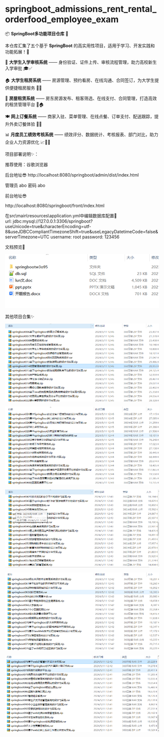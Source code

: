 # springboot_admissions_rent_rental_orderfood_employee_exam
📦 **SpringBoot多功能项目仓库** 🎯

本仓库汇集了五个基于 **SpringBoot** 的高实用性项目，适用于学习、开发实践和功能拓展！🚀

📝 **大学生入学审核系统** —— 身份验证、证件上传、审核流程管理，助力高校新生入学审批 🎓✅

🏠 **大学生租房系统** —— 房源管理、预约看房、在线沟通、合同签订，为大学生提供便捷租房服务 🏡📄

🏢 **房屋租赁系统** —— 房东房源发布、租客筛选、在线支付、合同管理，打造高效的租赁管理平台 💼🏠

🍽️ **网上订餐系统** —— 商家入驻、菜单管理、在线点餐、订单支付、配送跟踪，提升外卖订餐体验 🍕🚀

📊 **月度员工绩效考核系统** —— 绩效评分、数据统计、考核报表、部门对比，助力企业人力资源优化 📈👨‍💼

项目部署说明✨：

推荐使用：谷歌浏览器

后台地址😎
http://localhost:8080/springboot/admin/dist/index.html

管理员  abo 密码 abo

前台地址😎

http://localhost:8080/springboot/front/index.html

在src\main\resources\application.yml中编辑数据库配置🎉										
url: jdbc:mysql://127.0.0.1:3306/springboot?useUnicode=true&characterEncoding=utf-8&useJDBCCompliantTimezoneShift=true&useLegacyDatetimeCode=false&serverTimezone=UTC
username: root
password: 123456

文档预览👀

![](./images/预览.png)

其他项目合集✨

![](./images/Snipaste_2025-02-12_14-07-36.png)

![](./images/Snipaste_2025-02-12_14-07-52.png)

![](images/Snipaste_2025-02-12_14-08-03.png)

![](images/Snipaste_2025-02-12_14-08-12.png)

![](images/Snipaste_2025-02-12_14-08-22.png)